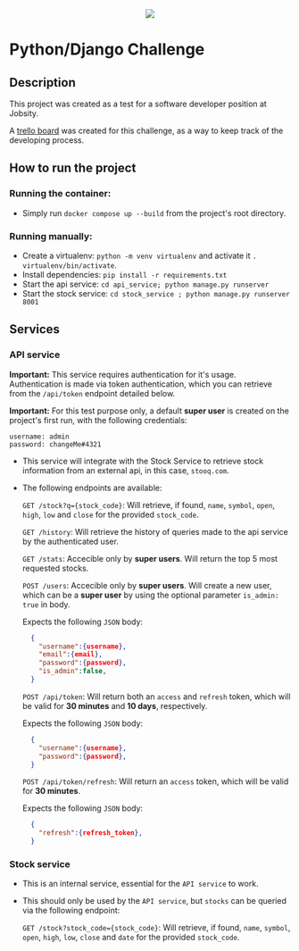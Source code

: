 <div align="center">
    <img src="https://raw.githubusercontent.com/Jobsity/ReactChallenge/main/src/assets/jobsity_logo_small.png"/>
</div>

# Python/Django Challenge

## Description
This project was created as a test for a software developer position at Jobsity.

A [trello board](https://trello.com/invite/b/r7I2roMn/c1d7332cbaffdc983066313a944d48d8/jobsity-homework) was created for this challenge, as a way to keep track of the developing process.

## How to run the project
### Running the container:
* Simply run `docker compose up --build` from the project's root directory.
### Running manually:
* Create a virtualenv: `python -m venv virtualenv` and activate it `. virtualenv/bin/activate`.
* Install dependencies: `pip install -r requirements.txt`
* Start the api service: `cd api_service; python manage.py runserver`
* Start the stock service: `cd stock_service ; python manage.py runserver 8001`

## Services
### API service
__Important:__ This service requires authentication for it's usage. Authentication is made via token authentication, which you can retrieve from the `/api/token` endpoint detailed below.

__Important:__ For this test purpose only, a default __super user__ is created on the project's first run, with the following credentials:
  ```
  username: admin
  password: changeMe#4321
  ```
* This service will integrate with the Stock Service to retrieve stock information from an external api, in this case, `stooq.com`.
* The following endpoints are available:

  `GET /stock?q={stock_code}`: Will retrieve, if found, `name`, `symbol`, `open`, `high`, `low` and `close` for the provided `stock_code`.

  `GET /history`: Will retrieve the history of queries made to the api service by the authenticated user.

  `GET /stats`: Accecible only by __super users__. Will return the top 5 most requested stocks.

  `POST /users`: Accecible only by __super users__. Will create a new user, which can be a __super user__ by using the optional parameter `is_admin: true` in body.

  Expects the following `JSON` body:

  ```json
    {
      "username":{username},
      "email":{email},
      "password":{password},
      "is_admin":false,
    }
  ```

  `POST /api/token`: Will return both an `access` and `refresh` token, which will be valid for __30 minutes__ and __10 days__, respectively.

  Expects the following `JSON` body:

  ```json
    {
      "username":{username},
      "password":{password},
    }
  ```

  `POST /api/token/refresh`: Will return an `access` token, which will be valid for __30 minutes__.

  Expects the following `JSON` body:

  ```json
    {
      "refresh":{refresh_token},
    }
  ```



### Stock service
* This is an internal service, essential for the `API service` to work.
* This should only be used by the `API service`, but `stocks` can be queried via the following endpoint:

  `GET /stock?stock_code={stock_code}`: Will retrieve, if found, `name`, `symbol`, `open`, `high`, `low`, `close` and `date` for the provided `stock_code`.